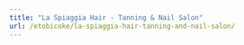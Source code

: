 ```yaml
---
title: "La Spiaggia Hair - Tanning & Nail Salon"
url: /etobicoke/la-spiaggia-hair-tanning-and-nail-salon/
---
```

